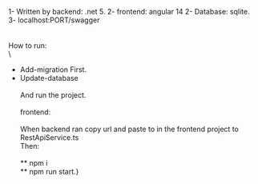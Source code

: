 1- Written by backend: .net 5.
2- frontend: angular 14
2- Database: sqlite. \
3- localhost:PORT/swagger\
\
\
How to run:\
\
* Add-migration First.
* Update-database\
\
And run the project.\
\
frontend:\
\
When backend ran copy url and paste to in the frontend project to RestApiService.ts
\
Then:\
\
** npm i\
** npm run start.}
